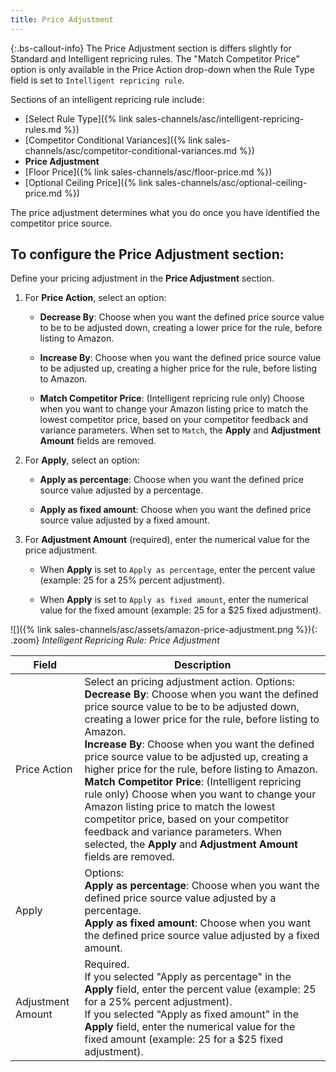 ```yaml
---
title: Price Adjustment
---
```



{:.bs-callout-info}
The Price Adjustment section is differs slightly for Standard and Intelligent repricing rules. The "Match Competitor Price" option is only available in the Price Action drop-down when the Rule Type field is set to `Intelligent repricing rule`.

Sections of an intelligent repricing rule include:

- [Select Rule Type]({% link sales-channels/asc/intelligent-repricing-rules.md %})
- [Competitor Conditional Variances]({% link sales-channels/asc/competitor-conditional-variances.md %})
- **Price Adjustment**
- [Floor Price]({% link sales-channels/asc/floor-price.md %})
- [Optional Ceiling Price]({% link sales-channels/asc/optional-ceiling-price.md %})

The price adjustment determines what you do once you have identified the competitor price source.

## To configure the Price Adjustment section:

Define your pricing adjustment in the **Price Adjustment** section.

1. For **Price Action**, select an option:

    - **Decrease By**: Choose when you want the defined price source value to be to be adjusted down, creating a lower price for the rule, before listing to Amazon.

    - **Increase By**: Choose when you want the defined price source value to be adjusted up, creating a higher price for the rule, before listing to Amazon.

    - **Match Competitor Price**: (Intelligent repricing rule only) Choose when you want to change your Amazon listing price to match the lowest competitor price, based on your competitor feedback and variance parameters. When set to `Match`, the **Apply** and **Adjustment Amount** fields are removed.

1. For **Apply**, select an option:

    - **Apply as percentage**: Choose when you want the defined price source value adjusted by a percentage.

    - **Apply as fixed amount**: Choose when you want the defined price source value adjusted by a fixed amount.

1. For **Adjustment Amount** (required), enter the numerical value for the price adjustment.

    - When **Apply** is set to `Apply as percentage`, enter the percent value (example: 25 for a 25% percent adjustment).

    - When **Apply** is set to `Apply as fixed amount`, enter the numerical value for the fixed amount (example: 25 for a $25 fixed adjustment).

![]({% link sales-channels/asc/assets/amazon-price-adjustment.png %}){: .zoom}
_Intelligent Repricing Rule: Price Adjustment_

|Field|Description|
|---|---|
|Price Action|Select an pricing adjustment action. Options:<br>**Decrease By**: Choose when you want the defined price source value to be to be adjusted down, creating a lower price for the rule, before listing to Amazon.<br>**Increase By**: Choose when you want the defined price source value to be adjusted up, creating a higher price for the rule, before listing to Amazon.<br>**Match Competitor Price**: (Intelligent repricing rule only) Choose when you want to change your Amazon listing price to match the lowest competitor price, based on your competitor feedback and variance parameters. When selected, the **Apply** and **Adjustment Amount** fields are removed.|
|Apply|Options:<br>**Apply as percentage**: Choose when you want the defined price source value adjusted by a percentage.<br>**Apply as fixed amount**: Choose when you want the defined price source value adjusted by a fixed amount.|
|Adjustment Amount|Required.<br>If you selected "Apply as percentage" in the **Apply** field, enter the percent value (example: 25 for a 25% percent adjustment).<br>If you selected "Apply as fixed amount" in the **Apply** field, enter the numerical value for the fixed amount (example: 25 for a $25 fixed adjustment).|
